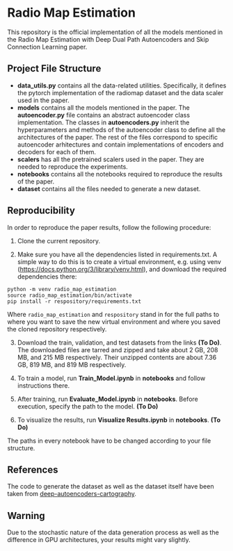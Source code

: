 # Radio Map Estimation

This repository is the official implementation of all the models mentioned in the Radio Map Estimation with Deep Dual Path Autoencoders and Skip Connection Learning paper.

## Project File Structure

- <b>data_utils.py</b> contains all the data-related utilities. Specifically, it defines the pytorch implementation of the radiomap dataset and the data scaler used in the paper.
- <b>models</b> contains all the models mentioned in the paper. The <b>autoencoder.py</b> file contains an abstract autoencoder class implementation. The classes in <b>autoencoders.py</b> inherit the hyperparameters and methods of the autoencoder class to define all the architectures of the paper. The rest of the files correspond to specific autoencoder arhitectures and contain implementations of encoders and decoders for each of them.
- <b>scalers</b> has all the pretrained scalers used in the paper. They are needed to reproduce the experiments.
- <b>notebooks</b> contains all the notebooks required to reproduce the results of the paper.
- <b>dataset</b> contains all the files needed to generate a new dataset.

## Reproducibility

In order to reproduce the paper results, follow the following procedure:

1. Clone the current repository.

2. Make sure you have all the dependencies listed in requirements.txt. A simple way to do this is to create a virtual environment, e.g. using venv (https://docs.python.org/3/library/venv.html), and download the required dependencies there:
```
python -m venv radio_map_estimation
source radio_map_estimation/bin/activate
pip install -r respository/requirements.txt
```
Where `radio_map_estimation` and `respository` stand in for the full paths to where you want to save the new virtual environment and where you saved the cloned repository respectively.

3. Download the train, validation, and test datasets from the links <b>(To Do)</b>. The downloaded files are tarred and zipped and take about 2 GB, 208 MB, and 215 MB respectively. Their unzipped contents are about 7.36 GB, 819 MB, and 819 MB respectively.

3. To train a model, run <b>Train_Model.ipynb</b> in <b>notebooks</b> and follow instructions there.

3. After training, run <b>Evaluate_Model.ipynb</b> in <b>notebooks</b>. Before execution, specify the path to the model. <b>(To Do)</b>

4. To visualize the results, run <b>Visualize Results.ipynb</b> in <b>notebooks</b>. <b>(To Do)</b>

The paths in every notebook have to be changed according to your file structure.

## References

The code to generate the dataset as well as the dataset itself have been taken from [deep-autoencoders-cartography](https://github.com/fachu000/deep-autoencoders-cartography).

## Warning

Due to the stochastic nature of the data generation process as well as the difference in GPU architectures, your results might vary slightly.

